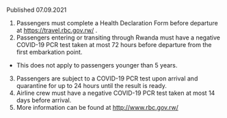 Published 07.09.2021
1. Passengers must complete a Health Declaration Form before departure at <a href="https://travel.rbc.gov.rw/">https://travel.rbc.gov.rw/</a> .
2. Passengers entering or transiting through Rwanda must have a negative COVID-19 PCR test taken at most 72 hours before departure from the first embarkation point.
- This does not apply to passengers younger than 5 years.
3. Passengers are subject to a COVID-19 PCR test upon arrival and quarantine for up to 24 hours until the result is ready.
4. Airline crew must have a negative COVID-19 PCR test taken at most 14 days before arrival.
5. More information can be found at <a href="http://www.rbc.gov.rw/">http://www.rbc.gov.rw/</a>